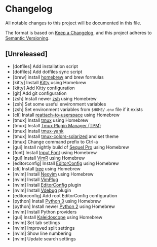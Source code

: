 # Changelog
All notable changes to this project will be documented in this file.

The format is based on [Keep a Changelog](https://keepachangelog.com/en/1.0.0/),
and this project adheres to [Semantic Versioning](https://semver.org/spec/v2.0.0.html).

## [Unreleased]
- [dotfiles] Add installation script
- [dotfiles] Add dotfiles sync script
- [brew] install [homebrew](https://brew.sh) and brew formulas
- [kitty] Install [Kitty](https://sw.kovidgoyal.net/kitty/) using Homebrew
- [kitty] Add Kitty configuration
- [git] Add git configuration
- [zsh] Install newer [zsh](https://www.zsh.org) using Homebrew
- [zsh] Set some useful environment variables
- [zsh] Set environment variables from `$HOME/.env` file if it exists
- [cli] Install [reattach-to-userspace](https://github.com/ChrisJohnsen/tmux-MacOSX-pasteboard) using Homebrew
- [tmux] Install [tmux](https://github.com/tmux/tmux/wiki) using Homebrew
- [tmux] Install [Tmux Plugin Manager (TPM)](https://github.com/tmux-plugins/tpm)
- [tmux] Install [tmux-yank](https://github.com/tmux-plugins/tmux-yank)
- [tmux] Install [tmux-colors-solarized](https://github.com/seebi/tmux-colors-solarized) and set theme
- [tmux] Change command prefix to Ctrl-a
- [gui] Install nightly build of [Sequel Pro](https://formulae.brew.sh/cask/sequel-pro) using Homebrew
- [font] Install [Input Font](https://input.fontbureau.com) using Homebrew
- [gui] Install [VimR](http://vimr.org/) using Homebrew
- [editorconfig] Install [EditorConfig](https://editorconfig.org/) using Homebrew
- [cli] Install [tree](http://mama.indstate.edu/users/ice/tree/) using Homebrew
- [nvim] Install [Neovim](https://neovim.io) using Homebrew
- [nvim] Install [VimPlug](https://www.github.com/junegunn/vim-plug)
- [nvim] Install [EditorConfig](https://github.com/editorconfig/editorconfig-vim) plugin
- [nvim] Install [Vdebug](https://github.com/vim-vdebug/vdebug) plugin
- [editorconfig] Add root EditorConfig configuration
- [python] Install [Python 3](https://www.python.org) using Homebrew
- [python] Install newer [Python 2](https://www.python.org) using Homebrew
- [nvim] Install Python providers
- [gui] Install [Kaleidoscope](https://www.kaleidoscopeapp.com) using Homebrew
- [nvim] Set tab settings
- [nvim] Improved split settings
- [nvim] Show line numbering
- [nvim] Update search settings
